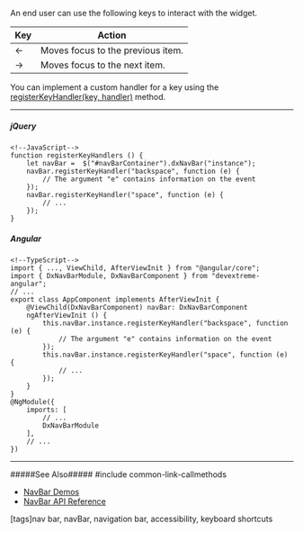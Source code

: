 An end user can use the following keys to interact with the widget.

<div class="simple-table">
  <table>
    <thead>
    <tr>
      <th>Key</th>
      <th>Action</th>
    </tr>
    </thead>
    <tbody>
    <tr>
      <td>&larr;</td>
      <td>Moves focus to the previous item.</td>
   </tr>
    <tr>
      <td>&rarr;</td>
      <td> Moves focus to the next item.</td>
    </tr>
    </tbody>
  </table>
</div>

You can implement a custom handler for a key using the [registerKeyHandler(key, handler)](/api-reference/10%20UI%20Widgets/Widget/3%20Methods/registerKeyHandler(key_handler).md '/Documentation/ApiReference/UI_Widgets/dxNavBar/Methods/#registerKeyHandlerkey_handler') method.

---
##### jQuery

    <!--JavaScript-->
    function registerKeyHandlers () {
        let navBar =  $("#navBarContainer").dxNavBar("instance");
        navBar.registerKeyHandler("backspace", function (e) {
            // The argument "e" contains information on the event
        });
        navBar.registerKeyHandler("space", function (e) {
            // ...
        });
    }
    

##### Angular

    <!--TypeScript-->
    import { ..., ViewChild, AfterViewInit } from "@angular/core";
    import { DxNavBarModule, DxNavBarComponent } from "devextreme-angular";
    // ...
    export class AppComponent implements AfterViewInit {
        @ViewChild(DxNavBarComponent) navBar: DxNavBarComponent
        ngAfterViewInit () {
            this.navBar.instance.registerKeyHandler("backspace", function (e) {
                // The argument "e" contains information on the event
            });
            this.navBar.instance.registerKeyHandler("space", function (e) {
                // ...
            });
        }
    }
    @NgModule({
        imports: [
            // ...
            DxNavBarModule
        ],
        // ...
    })

---

#####See Also#####
#include common-link-callmethods
- [NavBar Demos](https://js.devexpress.com/Demos/WidgetsGallery/#demo/navigation-navbar-overview/ios7)
- [NavBar API Reference](/api-reference/10%20UI%20Widgets/dxNavBar '/Documentation/ApiReference/UI_Widgets/dxNavBar/')

[tags]nav bar, navBar, navigation bar, accessibility, keyboard shortcuts